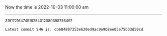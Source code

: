 Now the time is 2022-10-03 11:00:00 am

---

<small>31817216474916254012080398756497</small>

```txt
Latest commit SHA is: cb604807353e620ed9ac9e9b8ee05e75b33d50cd
```
